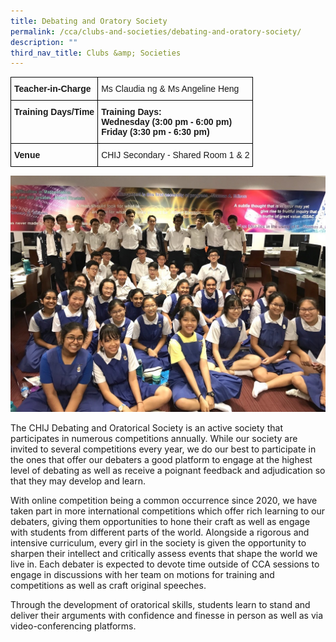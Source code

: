 ```yaml
---
title: Debating and Oratory Society
permalink: /cca/clubs-and-societies/debating-and-oratory-society/
description: ""
third_nav_title: Clubs &amp; Societies
---
```

<style type="text/css">
.tg  {border-collapse:collapse;border-spacing:0;}
.tg td{border-color:black;border-style:solid;border-width:1px;font-family:Arial, sans-serif;font-size:14px;
  overflow:hidden;padding:10px 5px;word-break:normal;}
.tg th{border-color:black;border-style:solid;border-width:1px;font-family:Arial, sans-serif;font-size:14px;
  font-weight:normal;overflow:hidden;padding:10px 5px;word-break:normal;}
.tg .tg-cly1{text-align:left;vertical-align:middle}
.tg .tg-1wig{font-weight:bold;text-align:left;vertical-align:top}
.tg .tg-yla0{font-weight:bold;text-align:left;vertical-align:middle}
.tg .tg-0lax{text-align:left;vertical-align:top}
</style>
<table class="tg">
<thead>
  <tr>
    <th class="tg-yla0"><span style="color:inherit;background-color:transparent">Teacher-in-Charge</span></th>
    <th class="tg-0lax"><span style="font-weight:normal">Ms Claudia ng &amp; Ms Angeline Heng</span></th>
  </tr>
</thead>
<tbody>
  <tr>
    <td class="tg-1wig">Training Days/Time<br></td>
    <td class="tg-1wig">Training Days:<br>Wednesday (3:00 pm - 6:00 pm) <br>Friday (3:30 pm - 6:30 pm)</td>
  </tr>
  <tr>
    <td class="tg-1wig">Venue</td>
    <td class="tg-cly1"><span style="color:inherit;background-color:transparent">CHIJ Secondary - Shared Room 1 &amp; 2 </span><br></td>
  </tr>
</tbody>
</table>

![](/images/Debating%20_%20Oratory%202.jpg)

The CHIJ Debating and Oratorical Society is an active society that participates in numerous competitions annually. While our society are invited to several competitions every year, we do our best to participate in the ones that offer our debaters a good platform to engage at the highest level of debating as well as receive a poignant feedback and adjudication so that they may develop and learn. 

With online competition being a common occurrence since 2020, we have taken part in more international competitions which offer rich learning to our debaters, giving them opportunities to hone their craft as well as engage with students from different parts of the world. Alongside a rigorous and intensive curriculum, every girl in the society is given the opportunity to sharpen their intellect and critically assess events that shape the world we live in. Each debater is expected to devote time outside of CCA sessions to engage in discussions with her team on motions for training and competitions as well as craft original speeches. 

  

Through the development of oratorical skills, students learn to stand and deliver their arguments with confidence and finesse in person as well as via video-conferencing platforms.
